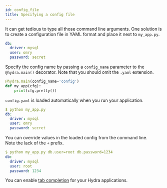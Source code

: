 ```yaml
---
id: config_file
title: Specifying a config file
---
```


It can get tedious to type all those command line arguments.
One solution is to create a configuration file in YAML format and place it next to `my_app.py`.

```yaml title="config.yaml"
db: 
  driver: mysql
  user: omry
  password: secret
```

Specify the config name by passing a `config_name` parameter to the `@hydra.main()` decorator.
Note that you should omit the `.yaml` extension.
```python title="my_app.py" {1}
@hydra.main(config_name='config')
def my_app(cfg):
    print(cfg.pretty())
```

`config.yaml` is loaded automatically when you run your application.
```yaml
$ python my_app.py
db:
  driver: mysql
  user: omry
  password: secret
```

You can override values in the loaded config from the command line.  
Note the lack of the `+` prefix.
```yaml {4-5}
$ python my_app.py db.user=root db.password=1234
db:
  driver: mysql
  user: root
  password: 1234
```

You can enable [tab completion](/tutorials/basic/running_your_app/6_tab_completion.md) for your Hydra applications.